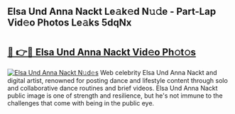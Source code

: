 ## Elsa Und Anna Nackt Le𝚊k𝚎d N𝚞𝚍e - Part-Lap Vid𝚎o Photos Le𝚊ks 5dqNx

# <h2><a href="http://fb81oa.evod.top/?m=Elsa+Und+Anna+Nackt">🔗 👉🔴 Elsa Und Anna Nackt Vid𝚎o Ph𝚘t𝚘s</a></h2>

[![Elsa Und Anna Nackt N𝚞d𝚎s](https://i.imgur.com/8V9OHl7.gif)](http://fb81oa.evod.top/?m=Elsa+Und+Anna+Nackt)
Web celebrity Elsa Und Anna Nackt and digital artist, renowned for posting dance and lifestyle content through solo and collaborative dance routines and brief videos. Elsa Und Anna Nackt public image is one of strength and resilience, but he's not immune to the challenges that come with being in the public eye. 
